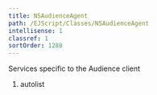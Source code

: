 ```yaml
---
title: NSAudienceAgent
path: /EJScript/Classes/NSAudienceAgent
intellisense: 1
classref: 1
sortOrder: 1288
---
```



Services specific to the Audience client




1. autolist

